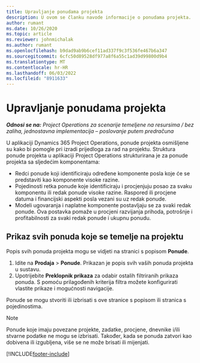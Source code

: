 ```yaml
---
title: Upravljanje ponudama projekta
description: U ovom se članku navode informacije o ponudama projekta.
author: rumant
ms.date: 10/26/2020
ms.topic: article
ms.reviewer: johnmichalak
ms.author: rumant
ms.openlocfilehash: b9dad9ab9b6cef11ad337f9c3f536fe467b6a347
ms.sourcegitcommit: 6cfc50d89528df977a8f6a55c1ad39d99800d9b4
ms.translationtype: MT
ms.contentlocale: hr-HR
ms.lasthandoff: 06/03/2022
ms.locfileid: "8911633"
---
```

# <a name="manage-project-quotes"></a>Upravljanje ponudama projekta

_**Odnosi se na:** Project Operations za scenarije temeljene na resursima / bez zaliha, jednostavna implementacija – poslovanje putem predračuna_

U aplikaciji Dynamics 365 Project Operations, ponude projekta osmišljene su kako bi pomogle pri izradi prijedloga za rad na projektu. Struktura ponude projekta u aplikaciji Project Operations strukturirana je za ponude projekta sa sljedećim komponentama:

  - Redci ponude koji identificiraju određene komponente posla koje će se predstaviti kao komponente visoke razine.
  - Pojedinosti retka ponude koje identificiraju i procjenjuju posao za svaku komponentu ili redak ponude visoke razine. Raspored ili procjene datuma i financijski aspekti posla vezani su uz redak ponude.
  - Modeli ugovaranja i naplatne komponente postavljaju se za svaki redak ponude. Ova postavka pomaže u procjeni razvijanja prihoda, potrošnje i profitabilnosti za svaki redak ponude i ukupnu ponudu.

## <a name="view-all-project-based-quotes"></a>Prikaz svih ponuda koje se temelje na projektu

Popis svih ponuda projekta mogu se vidjeti na stranici s popisom **Ponude**. 

1. Idite na **Prodaja** > **Ponude**. Prikazan je popis svih vaših ponuda projekta u sustavu. 
2. Upotrijebite **Preklopnik prikaza** za odabir ostalih filtriranih prikaza ponuda. S pomoću prilagođenih kriterija filtra možete konfigurirati vlastite prikaze i mogućnosti navigacije.

Ponude se mogu stvoriti ili izbrisati s ove stranice s popisom ili stranica s pojedinostima.

 > [!NOTE]
 > Ponude koje imaju povezane projekte, zadatke, procjene, dnevnike i/ili stvarne podatke ne mogu se izbrisati. Također, kada se ponuda zatvori kao dobivena ili izgubljena, više se ne može brisati ili mijenjati. 


[!INCLUDE[footer-include](../../includes/footer-banner.md)]
